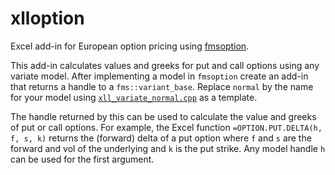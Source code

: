 # xlloption

Excel add-in for European option pricing using [fmsoption](https://github.com/keithalewis/fmsoption).

This add-in calculates values and greeks for put and call options using any variate model.
After implementing a model in `fmsoption` create an add-in that returns a handle to a `fms::variant_base`.
Replace `normal` by the name for your model using [`xll_variate_normal.cpp`](https://github.com/xlladdins/xlloption/blob/master/xll_variate_normal.cpp) as a template.

The handle returned by this can be used to calculate the value and greeks of put or call options.
For example, the Excel function `=OPTION.PUT.DELTA(h, f, s, k)` returns the (forward) delta of
a put option where `f` and `s` are the forward and vol of the underlying and `k` is the put strike. 
Any model handle `h` can be used for the first argument.
